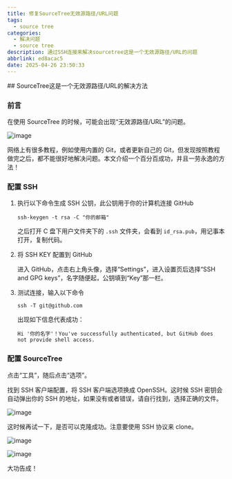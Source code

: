 ```yaml
---
title: 修复SourceTree无效源路径/URL问题
tags:
  - source tree
categories:
  - 解决问题
  - source tree
description: 通过SSH连接来解决sourcetree这是一个无效源路径/URL的问题
abbrlink: ed8acac5
date: 2025-04-26 23:50:33
---
```

\## SourceTree这是一个无效源路径/URL的解决方法

### 前言

在使用 SourceTree 的时候，可能会出现“无效源路径/URL”的问题。

![image](https://moshiqiqian.github.io/picx-images-hosting/修复SourceTree无效源路径/URL问题/image.6f0wrwa64h.webp)

网络上有很多教程，例如使用内置的 Git，或者更新自己的 Git，但发现按照教程做完之后，都不能很好地解决问题。本文介绍一个百分百成功，并且一劳永逸的方法！

### 配置 SSH

1. 执行以下命令生成 SSH 公钥，此公钥用于你的计算机连接 GitHub

   ```
   ssh-keygen -t rsa -C "你的邮箱"
   ```

   

   之后打开 C 盘下用户文件夹下的 `.ssh` 文件夹，会看到 `id_rsa.pub`，用记事本打开，复制代码。

2. 将 SSH KEY 配置到 GitHub

   进入 GitHub，点击右上角头像，选择“Settings”，进入设置页后选择“SSH and GPG keys”，名字随便起，公钥填到“Key”那一栏。

3. 测试连接，输入以下命令

   ```
   ssh -T git@github.com
   ```

   

   出现如下信息代表成功：

   ```
   Hi '你的名字'！You've successfully authenticated, but GitHub does not provide shell access.
   ```

   

### 配置 SourceTree

点击“工具”，随后点击“选项”。

找到 SSH 客户端配置，将 SSH 客户端选项换成 OpenSSH。这时候 SSH 密钥会自动弹出你的 SSH 的地址，如果没有或者错误，请自行找到，选择正确的文件。

![image](https://moshiqiqian.github.io/picx-images-hosting/修复SourceTree无效源路径/URL问题/image.4qrjupjbti.webp)

这时候再试一下，是否可以克隆成功。注意要使用 SSH 协议来 clone。

![image](https://moshiqiqian.github.io/picx-images-hosting/修复SourceTree无效源路径/URL问题/image.4xurq55nmc.webp)

![image](https://moshiqiqian.github.io/picx-images-hosting/修复SourceTree无效源路径/URL问题/image.6f0wrw9yjl.webp)

大功告成！

